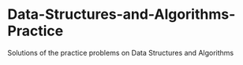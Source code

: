 # Data-Structures-and-Algorithms-Practice
Solutions of the practice problems on Data Structures and Algorithms
